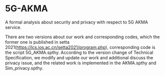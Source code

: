# 5G-AKMA
A formal analysis about security and privacy with respect to 5G AKMA service. 

There are two versions about our work and corresponding codes, which the former one is published in setta 2021(https://lcs.ios.ac.cn/setta2021/program.php), corresponding code is the script 5G_AKMA.spthy. According to the version change of Technical Specification, we modify and update our work and additional discuss the privacy issue, and the related work is implemented in the AKMA.spthy and Sim_privacy.spthy.
